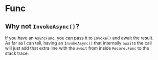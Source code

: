 # Func

## Why not `InvokeAsync()`?

If you have an `AsyncFunc`, you can pass it to `Invoke()` and await the result.
As far as I can tell, having an `InvokeAsync()` that internally `await`s the call
will just add that extra line with the `await` from inside `Recore.Func` to the stack trace.